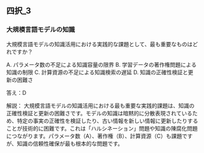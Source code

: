 ## 四択_3
### 大規模言語モデルの知識
大規模言語モデルの知識活用における実践的な課題として、最も重要なものはどれですか？

A. パラメータ数の不足による知識容量の限界
B. 学習データの著作権問題による知識の制限
C. 計算資源の不足による知識検索の遅延
D. 知識の正確性検証と更新の困難さ

答え：D

解説：
大規模言語モデルの知識活用における最も重要な実践的課題は、知識の正確性検証と更新の困難さです。モデルの知識は暗黙的に分散表現されているため、特定の事実の正確性を検証したり、古い情報を新しい情報に更新したりすることが技術的に困難です。これは「ハルシネーション」問題や知識の陳腐化問題につながります。パラメータ数（A）、著作権（B）、計算資源（C）も課題ですが、知識の信頼性確保が最も根本的な問題です。 